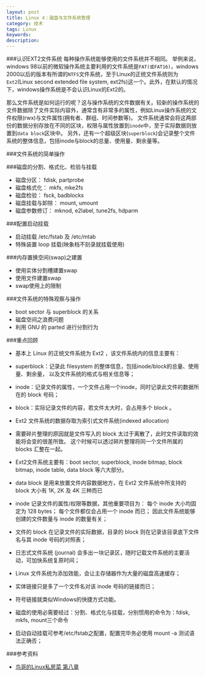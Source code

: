 ```yaml
---
layout: post
title: Linux 4：磁盘与文件系统管理
category: 技术
tags: Linux
keywords: 
description: 
---
```



###认识EXT2文件系统
每种操作系统能够使用的文件系统并不相同。 举例来说，windows 98以前的微软操作系统主要利用的文件系统是`FAT(或FAT16)`，windows 2000以后的版本有所谓的`NTFS`文件系统，至于Linux的正统文件系统则为`Ext2`(Linux second extended file system, ext2fs)这一个。此外，在默认的情况下，windows操作系统是不会认识Linux的Ext2的。

那么文件系统是如何运行的呢？这与操作系统的文件数据有关。较新的操作系统的文件数据除了文件实际内容外，通常含有非常多的属性，例如Linux操作系统的文件权限(rwx)与文件属性(拥有者、群组、时间参数等)。 文件系统通常会将这两部份的数据分别存放在不同的区块，权限与属性放置到`inode`中，至于实际数据则放置到`data block`区块中。 另外，还有一个超级区块(`superblock`)会记录整个文件系统的整体信息，包括inode与block的总量、使用量、剩余量等。

###文件系统的简单操作

###磁盘的分割、格式化、检验与挂载

- 磁盘分区： fdisk, partprobe
- 磁盘格式化： mkfs, mke2fs
- 磁盘检验： fsck, badblocks
- 磁盘挂载与卸除： mount, umount
- 磁盘参数修订： mknod, e2label, tune2fs, hdparm

###配置启动挂载

- 启动挂载 /etc/fstab 及 /etc/mtab
- 特殊装置 loop 挂载(映象档不刻录就挂载使用)

###内存置换空间(swap)之建置

- 使用实体分割槽建置swap
- 使用文件建置swap
- swap使用上的限制

###文件系统的特殊观察与操作

- boot sector 与 superblock 的关系
- 磁盘空间之浪费问题
- 利用 GNU 的 parted 进行分割行为

###重点回顾

- 基本上 Linux 的正统文件系统为 Ext2 ，该文件系统内的信息主要有：

 - superblock：记录此 filesystem 的整体信息，包括inode/block的总量、使用量、剩余量， 以及文件系统的格式与相关信息等；
 - inode：记录文件的属性，一个文件占用一个inode，同时记录此文件的数据所在的 block 号码；
 - block：实际记录文件的内容，若文件太大时，会占用多个 block 。

- Ext2 文件系统的数据存取为索引式文件系统(indexed allocation)
- 需要碎片整理的原因就是文件写入的 block 太过于离散了，此时文件读取的效能将会变的很差所致。 这个时候可以透过碎片整理将同一个文件所属的 blocks 汇整在一起。
- Ext2文件系统主要有：boot sector, superblock, inode bitmap, block bitmap, inode table, data block 等六大部分。
- data block 是用来放置文件内容数据地方，在 Ext2 文件系统中所支持的 block 大小有 1K, 2K 及 4K 三种而已
- inode 记录文件的属性/权限等数据，其他重要项目为： 每个 inode 大小均固定为 128 bytes； 每个文件都仅会占用一个 inode 而已； 因此文件系统能够创建的文件数量与 inode 的数量有关；
- 文件的 block 在记录文件的实际数据，目录的 block 则在记录该目录底下文件名与其 inode 号码的对照表；
- 日志式文件系统 (journal) 会多出一块记录区，随时记载文件系统的主要活动，可加快系统复原时间；
- Linux 文件系统为添加效能，会让主存储器作为大量的磁盘高速缓存；
- 实体链接只是多了一个文件名对该 inode 号码的链接而已；
- 符号链接就类似Windows的快捷方式功能。
- 磁盘的使用必需要经过：分割、格式化与挂载，分别惯用的命令为：fdisk, mkfs, mount三个命令
- 启动自动挂载可参考/etc/fstab之配置，配置完毕务必使用 mount -a 测试语法正确否；

###参考资料
- [鸟哥的Linux私房菜 第八章](http://vbird.dic.ksu.edu.tw/linux_basic/0230filesystem.php#harddisk)
